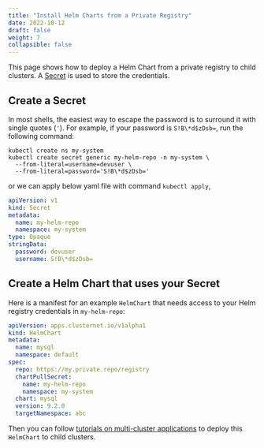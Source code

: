 ```yaml
---
title: "Install Helm Charts from a Private Registry"
date: 2022-10-12
draft: false
weight: 7
collapsible: false
---
```


This page shows how to deploy a Helm Chart from a private registry to child clusters.
A [Secret](https://kubernetes.io/docs/concepts/configuration/secret/) is used to store the credentials.

## Create a Secret

In most shells, the easiest way to escape the password is to surround it with single quotes (`'`). For example, if your
password is `S!B\*d$zDsb=`, run the following command:

```shell
kubectl create ns my-system
kubectl create secret generic my-helm-repo -n my-system \
  --from-literal=username=devuser \
  --from-literal=password='S!B\*d$zDsb='
```

or we can apply below yaml file with command `kubectl apply`,

```yaml
apiVersion: v1
kind: Secret
metadata:
  name: my-helm-repo
  namespace: my-system
type: Opaque
stringData:
  password: devuser
  username: S!B\*d$zDsb=
```

## Create a Helm Chart that uses your Secret

Here is a manifest for an example `HelmChart` that needs access to your Helm registry credentials in `my-helm-repo`:

```yaml
apiVersion: apps.clusternet.io/v1alpha1
kind: HelmChart
metadata:
  name: mysql
  namespace: default
spec:
  repo: https://my.private.repo/registry
  chartPullSecret:
    name: my-helm-repo
    namespace: my-system
  chart: mysql
  version: 9.2.0
  targetNamespace: abc
```

Then you can follow [tutorials on multi-cluster applications](../../tutorials/multi-cluster-apps) to deploy
this `HelmChart` to child clusters.

